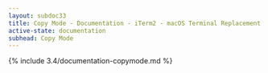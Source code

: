 ```yaml
---
layout: subdoc33
title: Copy Mode - Documentation - iTerm2 - macOS Terminal Replacement
active-state: documentation
subhead: Copy Mode
---
```

{% include 3.4/documentation-copymode.md %}


